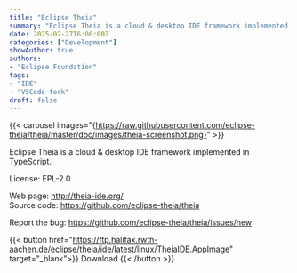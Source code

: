 ```yaml
---
title: "Eclipse Theia"
summary: "Eclipse Theia is a cloud & desktop IDE framework implemented in TypeScript."
date: 2025-02-27T6:00:00Z
categories: ["Development"]
showAuthor: true
authors:
- "Eclipse Foundation"
tags: 
- "IDE"
- "VSCode fork"
draft: false
---
```


{{< carousel images="{https://raw.githubusercontent.com/eclipse-theia/theia/master/doc/images/theia-screenshot.png}" >}}

Eclipse Theia is a cloud & desktop IDE framework implemented in TypeScript.

License: EPL-2.0

Web page: <http://theia-ide.org/>  
Source code: <https://github.com/eclipse-theia/theia>

Report the bug: <https://github.com/eclipse-theia/theia/issues/new>  

{{< button href="https://ftp.halifax.rwth-aachen.de/eclipse/theia/ide/latest/linux/TheiaIDE.AppImage" target="_blank">}}
Download
{{< /button >}}